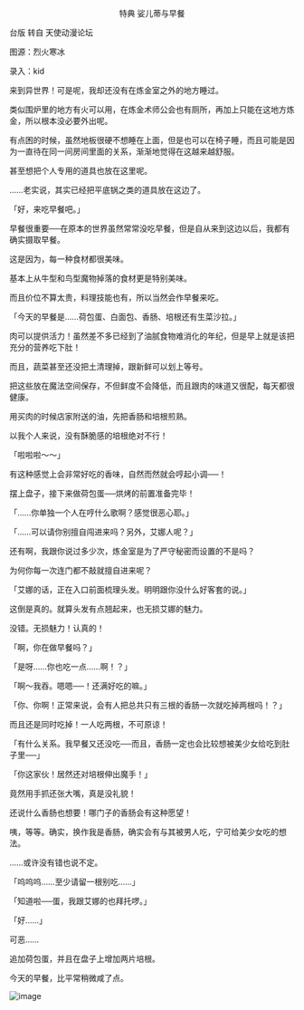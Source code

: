 <p align="center">特典 娑儿蒂与早餐</p>

台版 转自 天使动漫论坛

图源：烈火寒冰

录入：kid

来到异世界！可是呢，我却还没有在炼金室之外的地方睡过。

类似围炉里的地方有火可以用，在炼金术师公会也有厕所，再加上只能在这地方炼金，所以根本没必要外出呢。

有点困的时候，虽然地板很硬不想睡在上面，但是也可以在椅子睡，而且可能是因为一直待在同一间房间里面的关系，渐渐地觉得在这越来越舒服。

甚至想把个人专用的道具也放在这里呢。

……老实说，其实已经把平底锅之类的道具放在这边了。

「好，来吃早餐吧。」

早餐很重要──在原本的世界虽然常常没吃早餐，但是自从来到这边以后，我都有确实摄取早餐。

这是因为，每一种食材都很美味。

基本上从牛型和鸟型魔物掉落的食材更是特别美味。

而且价位不算太贵，料理技能也有，所以当然会作早餐来吃。

「今天的早餐是……荷包蛋、白面包、香肠、培根还有生菜沙拉。」

肉可以提供活力！虽然差不多已经到了油腻食物难消化的年纪，但是早上就是该把充分的营养吃下肚！

而且，蔬菜甚至还没把土清理掉，跟新鲜可以划上等号。

把这些放在魔法空间保存，不但鲜度不会降低，而且跟肉的味道又很配，每天都很健康。

用买肉的时候店家附送的油，先把香肠和培根煎熟。

以我个人来说，没有酥脆感的培根绝对不行！

「啦啦啦～～」

有这种感觉上会非常好吃的香味，自然而然就会哼起小调──！

摆上盘子，接下来做荷包蛋──烘烤的前置准备完毕！

「……你单独一个人在哼什么歌啊？感觉很恶心耶。」

「……可以请你别擅自闯进来吗？另外，艾娜人呢？」

还有啊，我跟你说过多少次，炼金室是为了严守秘密而设置的不是吗？

为何你每一次连门都不敲就擅自进来呢？

「艾娜的话，正在入口前面梳理头发。明明跟你没什么好客套的说。」

这倒是真的。就算头发有点翘起来，也无损艾娜的魅力。

没错。无损魅力！认真的！

「啊，你在做早餐吗？」

「是呀……你也吃一点……啊！？」

「啊～我吞。嗯嗯──！还满好吃的嘛。」

「你、你啊！正常来说，会有人把总共只有三根的香肠一次就吃掉两根吗！？」

而且还是同时吃掉！一人吃两根，不可原谅！

「有什么关系。我早餐又还没吃──而且，香肠一定也会比较想被美少女给吃到肚子里──」

「你这家伙！居然还对培根伸出魔手！」

竟然用手抓还张大嘴，真是没礼貌！

还说什么香肠也想要！哪门子的香肠会有这种愿望！

咦，等等。确实，换作我是香肠，确实会有与其被男人吃，宁可给美少女吃的想法。

……或许没有错也说不定。

「呜呜呜……至少请留一根别吃……」

「知道啦──蛋，我跟艾娜的也拜托啰。」

「好……」

可恶……

追加荷包蛋，并且在盘子上增加两片培根。

今天的早餐，比平常稍微咸了点。

![image](http://pic.wenku8.com/pictures/2/2842/118900/146852.jpg)

